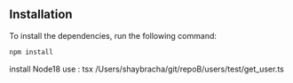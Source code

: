  
## Installation
 
To install the dependencies, run the following command:
 
```sh
npm install
```
install Node18
use : tsx /Users/shaybracha/git/repoB/users/test/get_user.ts
